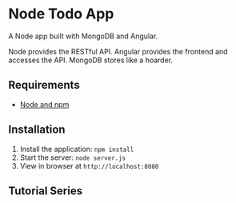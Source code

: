 # Node Todo App

A Node app built with MongoDB and Angular. 

Node provides the RESTful API. Angular provides the frontend and accesses the API. MongoDB stores like a hoarder.

## Requirements

- [Node and npm](http://nodejs.org)

## Installation


1. Install the application: `npm install`
2. Start the server: `node server.js`
3. View in browser at `http://localhost:8080`

## Tutorial Series




